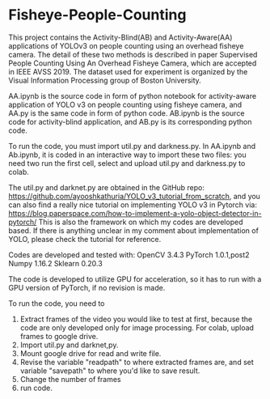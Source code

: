 # Fisheye-People-Counting
This project contains the Activity-Blind(AB) and Activity-Aware(AA) applications of YOLOv3 on people counting using an overhead fisheye camera. The detail of these two methods is described in paper Supervised People Counting Using An Overhead Fisheye Camera, which are accepted in IEEE AVSS 2019.
The dataset used for experiment is organized by the Visual Information Processing group of Boston University.

AA.ipynb is the source code in form of python notebook for activity-aware application of YOLO v3 on people counting using fisheye camera, and AA.py is the same code in form of python code. 
AB.ipynb is the source code for activity-blind application, and AB.py is its corresponding python code. 

To run the code, you must import util.py and darkness.py. In AA.ipynb and Ab.ipynb, it is coded in an interactive way to import these two files: you need two run the first cell, select and upload util.py and darkness.py to colab. 

The util.py and darknet.py are obtained in the GitHub repo: https://github.com/ayooshkathuria/YOLO_v3_tutorial_from_scratch, and you can also find a really nice tutorial on implementing YOLO v3 in Pytorch via: https://blog.paperspace.com/how-to-implement-a-yolo-object-detector-in-pytorch/ This is also the framework on which my codes are developed based. If there is anything unclear in my comment about implementation of YOLO, please check the tutorial for reference.

Codes are developed and tested with:
	OpenCV 3.4.3
	PyTorch 1.0.1,post2
	Numpy 1.16.2
	Sklearn 0.20.3

The code is developed to utilize GPU for acceleration, so it has to run with a GPU version of PyTorch, if no revision is made.

To run the code, you need to 
1. Extract frames of the video you would like to test at first, because the code are only developed only for image processing. For colab, upload frames to google drive.
2. Import util.py and darknet,py.
3. Mount google drive for read and write file.
4. Revise the variable "readpath" to where extracted frames are, and set variable "savepath" to where you'd like to save result. 
5. Change the number of frames
6. run code.
